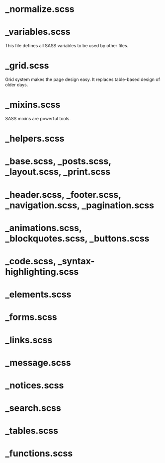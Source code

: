 # _normalize.scss

# _variables.scss

This file defines all SASS variables to be used by other files.

# _grid.scss

Grid system makes the page design easy. It replaces table-based design of older days.

# _mixins.scss

SASS mixins are powerful tools.

# _helpers.scss

# _base.scss, _posts.scss, _layout.scss, _print.scss

# _header.scss, _footer.scss, _navigation.scss, _pagination.scss

# _animations.scss, _blockquotes.scss, _buttons.scss

# _code.scss, _syntax-highlighting.scss

# _elements.scss

# _forms.scss

# _links.scss

# _message.scss

# _notices.scss

# _search.scss

# _tables.scss

# _functions.scss
